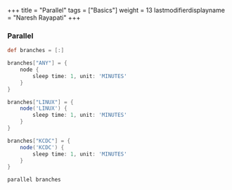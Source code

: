 +++
title = "Parallel"
tags = ["Basics"]
weight = 13
lastmodifierdisplayname = "Naresh Rayapati"
+++

### Parallel

```groovy
def branches = [:]

branches["ANY"] = {
    node {
        sleep time: 1, unit: 'MINUTES'
    }
}

branches["LINUX"] = {
    node('LINUX') {
        sleep time: 1, unit: 'MINUTES'
    }
}

branches["KCDC"] = {
    node('KCDC') {
        sleep time: 1, unit: 'MINUTES'
    }
}

parallel branches
```